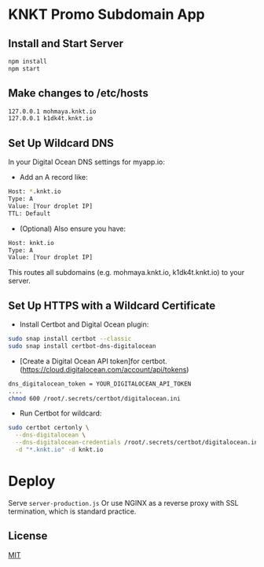 # KNKT Promo Subdomain App

## Install and Start Server 

```bash
npm install
npm start
```

## Make changes to /etc/hosts

```bash
127.0.0.1 mohmaya.knkt.io
127.0.0.1 k1dk4t.knkt.io
```

## Set Up Wildcard DNS
In your Digital Ocean DNS settings for myapp.io:

- Add an A record like:

```bash
Host: *.knkt.io
Type: A
Value: [Your droplet IP]
TTL: Default
```
- (Optional) Also ensure you have:

```bash
Host: knkt.io
Type: A
Value: [Your droplet IP]
```
This routes all subdomains (e.g. mohmaya.knkt.io, k1dk4t.knkt.io) to your server.

## Set Up HTTPS with a Wildcard Certificate

- Install Certbot and Digital Ocean plugin:
```bash
sudo snap install certbot --classic
sudo snap install certbot-dns-digitalocean
```

- [Create a Digital Ocean API token]for certbot.(https://cloud.digitalocean.com/account/api/tokens)
```bash
dns_digitalocean_token = YOUR_DIGITALOCEAN_API_TOKEN
....
chmod 600 /root/.secrets/certbot/digitalocean.ini
```

- Run Certbot for wildcard:
```bash
sudo certbot certonly \
  --dns-digitalocean \
  --dns-digitalocean-credentials /root/.secrets/certbot/digitalocean.ini \
  -d "*.knkt.io" -d knkt.io
```

# Deploy
Serve `server-production.js` Or use NGINX as a reverse proxy with SSL termination, which is standard practice.

## License

[MIT](https://choosealicense.com/licenses/mit/)
